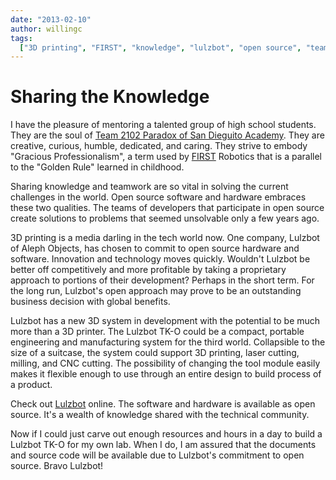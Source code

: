 ```yaml
---
date: "2013-02-10"
author: willingc
tags:
  ["3D printing", "FIRST", "knowledge", "lulzbot", "open source", "teamwork"]
---
```


# Sharing the Knowledge

I have the pleasure of mentoring a talented group of high school students. They
are the soul of [Team 2102 Paradox of San Dieguito
Academy](http://www.sdarobotics.org). They are creative, curious, humble,
dedicated, and caring. They strive to embody "Gracious Professionalism", a term
used by [FIRST](http://www,usfirst.org) Robotics that is a parallel to the
"Golden Rule" learned in childhood.

Sharing knowledge and teamwork are so vital in solving the current challenges in
the world. Open source software and hardware embraces these two qualities. The
teams of developers that participate in open source create solutions to problems
that seemed unsolvable only a few years ago.

3D printing is a media darling in the tech world now. One company, Lulzbot of
Aleph Objects, has chosen to commit to open source hardware and software.
Innovation and technology moves quickly. Wouldn't Lulzbot be better off
competitively and more profitable by taking a proprietary approach to portions
of their development? Perhaps in the short term. For the long run, Lulzbot's
open approach may prove to be an outstanding business decision with global
benefits.

Lulzbot has a new 3D system in development with the potential to be much more
than a 3D printer. The Lulzbot TK-O could be a compact, portable engineering and
manufacturing system for the third world. Collapsible to the size of a suitcase,
the system could support 3D printing, laser cutting, milling, and CNC cutting.
The possibility of changing the tool module easily makes it flexible enough to
use through an entire design to build process of a product.

Check out [Lulzbot](http://www.lulzbot.com) online. The software and hardware is
available as open source. It's a wealth of knowledge shared with the technical
community.

Now if I could just carve out enough resources and hours in a day to build a
Lulzbot TK-O for my own lab. When I do, I am assured that the documents and
source code will be available due to Lulzbot's commitment to open source. Bravo
Lulzbot!
